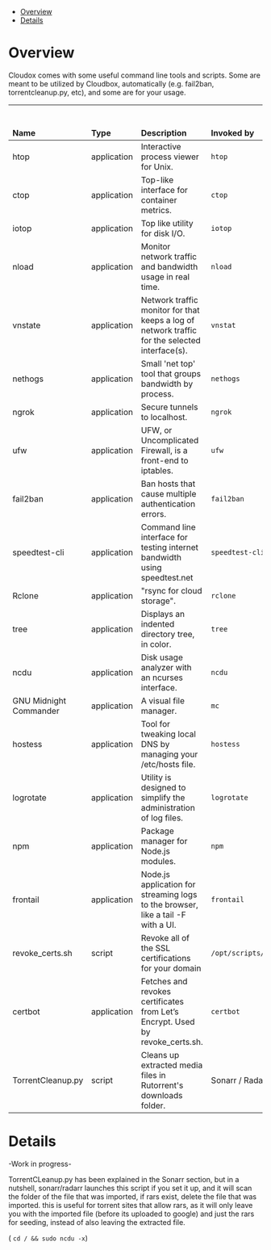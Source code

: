 


<!-- TOC depthFrom:1 depthTo:2 withLinks:1 updateOnSave:0 orderedList:0 -->

- [Overview](#overview)
- [Details](#details)


<!-- /TOC -->


# Overview

Cloudox comes with some useful command line tools and scripts. Some are meant to be utilized by Cloudbox, automatically (e.g. fail2ban, torrentcleanup.py, etc), and some are for your usage. 

|  <pre>                          </pre>  Name                 | <pre>     </pre>  Type       | <pre>                                                                    </pre> Description                                                                                    |    <pre>                                     </pre> Invoked by                        |  <pre>                                                                  </pre> Homepage                                                           |
|:---------------------- |:----------- |:---------------------------------------------------------------------------------------------- |:------------------------------------ |:------------------------------------------------------------------- |
| htop                   | application | Interactive process viewer for Unix.                                                          | `htop`                               | http://hisham.hm/htop/                                              |
| ctop                   | application | Top-like interface for container metrics.                                                      | `ctop`                               | https://ctop.sh/                                                    |
| iotop                  | application | Top like utility for disk I/O.                                                                 | `iotop`                              | http://guichaz.free.fr/iotop/                                       |
| nload                  | application | Monitor network traffic and bandwidth usage in real time.                                      | `nload`                              | http://www.roland-riegel.de/nload/                                  |
| vnstate                | application | Network traffic monitor for that keeps a log of network traffic for the selected interface(s). | `vnstat`                             | http://humdi.net/vnstat/                                            |
| nethogs                | application | Small 'net top' tool that groups bandwidth by process.                                         | `nethogs`                            | https://github.com/raboof/nethogs                                   |
| ngrok                  | application | Secure tunnels to localhost.                                                                   | `ngrok`                              | https://ngrok.com/                                                  |
| ufw                    | application | UFW, or Uncomplicated Firewall, is a front-end to iptables.                                    | `ufw`                                | https://launchpad.net/ufw                                           |
| fail2ban               | application | Ban hosts that cause multiple authentication errors.                                           | `fail2ban`                           | http://www.fail2ban.org                                             |
| speedtest-cli          | application | Command line interface for testing internet bandwidth using speedtest.net                      | `speedtest-cli`                      | https://github.com/sivel/speedtest-cli                              |
| Rclone                 | application | "rsync for cloud storage".                                                                     | `rclone`                             | https://rclone.org/                                                 |
| tree                   | application | Displays an indented directory tree, in color.                                                 | `tree`                               | http://mama.indstate.edu/users/ice/tree/                            |
| ncdu                   | application | Disk usage analyzer with an ncurses interface.                                                 | `ncdu`                               | https://dev.yorhel.nl/ncdu                                          |
| GNU Midnight Commander | application | A visual file manager.                                                                         | `mc`                                 | https://midnight-commander.org/                                     |
| hostess                | application | Tool for tweaking local DNS by managing your /etc/hosts file.                                  | `hostess`                            | https://github.com/cbednarski/hostess                               |
| logrotate              | application | Utility is designed to simplify the administration of log files.                               | `logrotate`                          | https://fedorahosted.org/logrotate/                                 |
| npm                    | application | Package manager for Node.js modules.                                                           | `npm`                                | https://www.npmjs.com/                                              |
| frontail               | application | Node.js application for streaming logs to the browser, like a tail -F with a UI.               | `frontail`                           | https://github.com/mthenw/frontail                                  |
| revoke_certs.sh        | script      | Revoke all of the SSL certifications for your domain                                           | `/opt/scripts/nginx/revoke_certs.sh` | https://github.com/Cloudbox/Cloudbox/wiki/Revoking-SSL-Certificates |
| certbot                | application | Fetches and revokes certificates from Let’s Encrypt. Used by revoke_certs.sh.                  | `certbot`                            | https://certbot.eff.org/                                            |
| TorrentCleanup.py      | script      | Cleans up extracted media files in Rutorrent's downloads folder.                               | Sonarr / Radarr                      | Credit: https://github.com/l3uddz                                   |

# Details
-Work in progress-





TorrentCLeanup.py has been explained in the Sonarr section, but in a nutshell, sonarr/radarr launches this script if you set it up, and it will scan the folder of the file that was imported, if rars exist, delete the file that was imported. this is useful for torrent sites that allow rars, as it will only leave you with the imported file (before its uploaded to google) and just the rars for seeding, instead of also leaving the extracted file. 



( ```cd / && sudo ncdu -x```)

